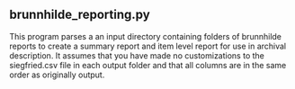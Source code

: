 ## brunnhilde_reporting.py
This program parses a an input directory containing folders of brunnhilde reports to create a summary report and item level report for use 
in archival description. It assumes that you have made no customizations to the siegfried.csv file in each output folder and
that all columns are in the same order as originally output.
